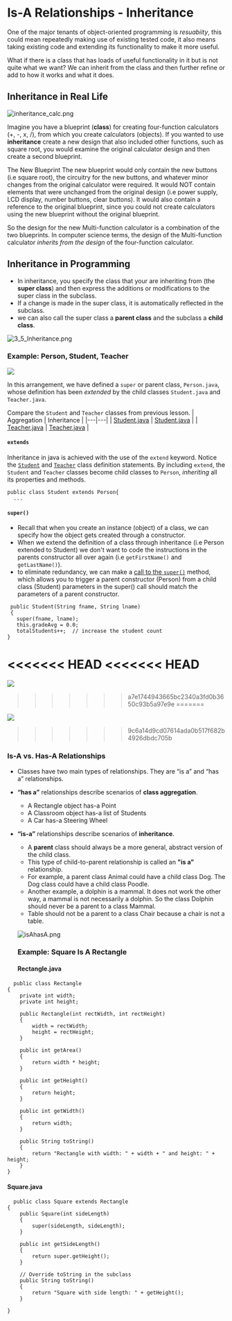 # Is-A Relationships - Inheritance

One of the major tenants of object-oriented programming is *resuabiity*, this could mean repeatedly making use of existing tested code, it also means taking existing code and extending its functionality to make it more useful.

What if there is a class that has loads of useful functionality in it but is not quite what we want? We can inherit from the class and then further refine or add to how it works and what it does.

## Inheritance in Real Life
![inheritance_calc.png](inheritance_calc.png)

Imagine you have a blueprint (**class**) for creating four-function calculators (+, -, x, /), from which you create calculators (objects).  If you wanted to use **inheritance** create a new design that also included other functions, such as square root, you would examine the original calculator design and then create a second blueprint.  

The New Blueprint
The new blueprint would only contain the new buttons (i.e square root), the circuitry for the new buttons, and whatever minor changes from the original calculator were required.  It would NOT contain elements that were unchanged from the original design (i.e power supply, LCD display, number buttons, clear buttons).  It would also contain a reference to the original blueprint, since you could not create calculators using the new blueprint without the original blueprint.  

So the design for the new Multi-function calculator is a combination of the two blueprints.  In computer science terms, the design of the Multi-function calculator *inherits from the design* of the four-function calculator.

## Inheritance in Programming
* In inheritance, you specify the class that your are inheriting from (the **super class**) and then express the additions or modifications to the super class in the subclass.  
* If a change is made in the super class, it is automatically reflected in the subclass.
* we can also call the super class a **parent class** and the subclass a **child class**.

![3_5_Inheritance.png](3_5_Inheritance.png)  

### Example:  Person, Student, Teacher

![](extend.png)  

In this arrangement, we have defined a `super` or parent class, `Person.java`, whose definition has been *extended* by the child classes `Student.java` and `Teacher.java`.  

Compare the `Student` and `Teacher` classes from previous lesson.
| Aggregation  | Inheritance  |
|---|---|
| [Student.java](../lesson3_HasArelationships/Student.java)  | [Student.java](./Student.java)  |
| [Teacher.java](../lesson3_HasArelationships/Teacher.java)  | [Teacher.java](./Teacher.java)  |

#### `extends`
Inheritance in java is achieved with the use of the `extend` keyword.  Notice the [`Student`](./Student.java#L4) and [`Teacher`](./Teacher.java#L4) class definition statements.  By including `extend`, the `Student` and `Teacher` classes become child classes to `Person`, *inheriting* all its properties and methods.
```
public class Student extends Person{
  ...
```

#### `super()`
* Recall that when you create an instance (object) of a class, we can specify how the object gets created through a constructor.   
* When we extend the definition of a class through inheritance (i.e Person extended to Student) we don't want to code the instructions in the parents constructor all over again (i.e `getFirstName()` and `getLastName()`).
* to eliminate redundancy, we can make a [call to the `super()`](./Student.java#L18) method, which allows you to trigger a parent constructor (Person) from a child class (Student)
parameters in the super() call should match the parameters of a parent constructor.
```
 public Student(String fname, String lname)
 {
   super(fname, lname);
   this.gradeAvg = 0.0; 
   totalStudents++;  // increase the student count
}
 ```
<<<<<<< HEAD
<<<<<<< HEAD
=======
 ![](Inheritance_wHasA.png)
>>>>>>> a7e1744943665bc2340a3fd0b3650c93b5a97e9e
=======

 ![](Inheritance_wHasA.png)

>>>>>>> 9c6a14d9cd07614ada0b517f682b4926dbdc705b


### Is-A vs. Has-A Relationships
* Classes have two main types of relationships. They are “is a” and “has a” relationships.
* **“has a”** relationships describe scenarios of **class aggregation**.
  * A Rectangle object has-a Point
  * A Classroom object has-a list of Students
  * A Car has-a Steering Wheel
* **“is-a”** relationships describe scenarios of **inheritance**.
  * A **parent** class should always be a more general, abstract version of the child class. 
  * This type of child-to-parent relationship is called an **"is a"** relationship. 
  * For example, a parent class Animal could have a child class Dog. The Dog class could have a child class Poodle. 
  * Another example, a dolphin is a mammal. It does not work the other way, a mammal is not necessarily a dolphin. So the class Dolphin should never be a parent to a class Mammal. 
  * Table should not be a parent to a class Chair because a chair is not a table.

  ![isAhasA.png](isAhasA.png)  
  
  
  ### Example: Square Is A Rectangle
  
  #### Rectangle.java
```
  public class Rectangle
{
    private int width;
    private int height;
    
    public Rectangle(int rectWidth, int rectHeight)
    {
        width = rectWidth;
        height = rectHeight;
    }
    
    public int getArea()
    {
        return width * height;
    }
    
    public int getHeight()
    {
        return height;
    }
    
    public int getWidth()
    {
        return width;
    }
    
    public String toString()
    {
        return "Rectangle with width: " + width + " and height: " + height;
    }
}
```
  
#### Square.java
  
```
  public class Square extends Rectangle
{
    public Square(int sideLength)
    {
        super(sideLength, sideLength);
    }
    
    public int getSideLength()
    {
        return super.getHeight();
    }
    
    // Override toString in the subclass
    public String toString()
    {
        return "Square with side length: " + getHeight();
    }
    
}
```

  

  











